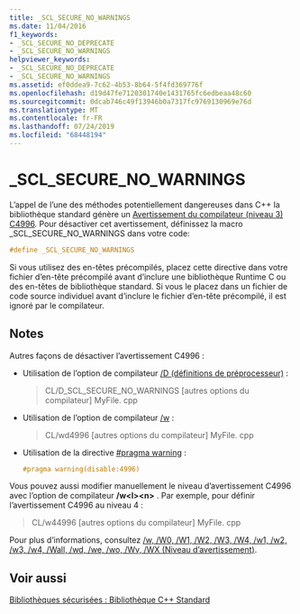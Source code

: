 ```yaml
---
title: _SCL_SECURE_NO_WARNINGS
ms.date: 11/04/2016
f1_keywords:
- _SCL_SECURE_NO_DEPRECATE
- _SCL_SECURE_NO_WARNINGS
helpviewer_keywords:
- _SCL_SECURE_NO_DEPRECATE
- _SCL_SECURE_NO_WARNINGS
ms.assetid: ef0ddea9-7c62-4b53-8b64-5f4fd369776f
ms.openlocfilehash: d19d47fe7120301740e1431765fc6edbeaa48c60
ms.sourcegitcommit: 0dcab746c49f13946b0a7317fc9769130969e76d
ms.translationtype: MT
ms.contentlocale: fr-FR
ms.lasthandoff: 07/24/2019
ms.locfileid: "68448194"
---
```

# <a name="sclsecurenowarnings"></a>_SCL_SECURE_NO_WARNINGS

L’appel de l’une des méthodes potentiellement dangereuses dans C++ la bibliothèque standard génère un [Avertissement du compilateur (niveau 3) C4996](../error-messages/compiler-warnings/compiler-warning-level-3-c4996.md). Pour désactiver cet avertissement, définissez la macro _SCL_SECURE_NO_WARNINGS dans votre code:

```cpp
#define _SCL_SECURE_NO_WARNINGS
```

Si vous utilisez des en-têtes précompilés, placez cette directive dans votre fichier d’en-tête précompilé avant d’inclure une bibliothèque Runtime C ou des en-têtes de bibliothèque standard. Si vous le placez dans un fichier de code source individuel avant d’inclure le fichier d’en-tête précompilé, il est ignoré par le compilateur.

## <a name="remarks"></a>Notes

Autres façons de désactiver l’avertissement C4996 :

- Utilisation de l’option de compilateur [/D (définitions de préprocesseur)](../build/reference/d-preprocessor-definitions.md) :

   > CL/D_SCL_SECURE_NO_WARNINGS [autres options du compilateur] MyFile. cpp

- Utilisation de l’option de compilateur [/w](../build/reference/compiler-option-warning-level.md) :

   > CL/wd4996 [autres options du compilateur] MyFile. cpp

- Utilisation de la directive [#pragma warning](../preprocessor/warning.md) :

   ```cpp
   #pragma warning(disable:4996)
   ```

Vous pouvez aussi modifier manuellement le niveau d’avertissement C4996 avec l’option de compilateur **/w\<l>\<n>** . Par exemple, pour définir l’avertissement C4996 au niveau 4 :

> CL/w44996 [autres options du compilateur] MyFile. cpp

Pour plus d’informations, consultez [/w, /W0, /W1, /W2, /W3, /W4, /w1, /w2, /w3, /w4, /Wall, /wd, /we, /wo, /Wv, /WX (Niveau d’avertissement)](../build/reference/compiler-option-warning-level.md).

## <a name="see-also"></a>Voir aussi

[Bibliothèques sécurisées : Bibliothèque C++ Standard](../standard-library/safe-libraries-cpp-standard-library.md)
